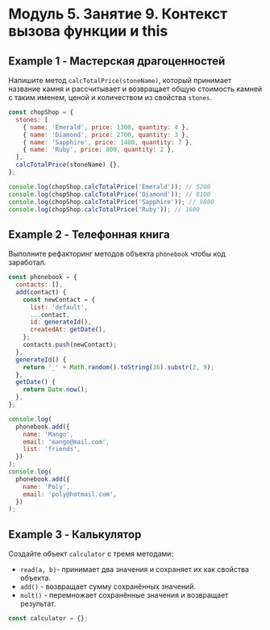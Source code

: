 # Модуль 5. Занятие 9. Контекст вызова функции и this

## Example 1 - Мастерская драгоценностей

Напишите метод `calcTotalPrice(stoneName)`, который принимает название камня и
рассчитывает и возвращает общую стоимость камней с таким именем, ценой и
количеством из свойства `stones`.

```js
const chopShop = {
  stones: [
    { name: 'Emerald', price: 1300, quantity: 4 },
    { name: 'Diamond', price: 2700, quantity: 3 },
    { name: 'Sapphire', price: 1400, quantity: 7 },
    { name: 'Ruby', price: 800, quantity: 2 },
  ],
  calcTotalPrice(stoneName) {},
};

console.log(chopShop.calcTotalPrice('Emerald')); // 5200
console.log(chopShop.calcTotalPrice('Diamond')); // 8100
console.log(chopShop.calcTotalPrice('Sapphire')); // 9800
console.log(chopShop.calcTotalPrice('Ruby')); // 1600
```

## Example 2 - Телефонная книга

Выполните рефакторинг методов объекта `phonebook` чтобы код заработал.

```js
const phonebook = {
  contacts: [],
  add(contact) {
    const newContact = {
      list: 'default',
      ...contact,
      id: generateId(),
      createdAt: getDate(),
    };
    contacts.push(newContact);
  },
  generateId() {
    return '_' + Math.random().toString(36).substr(2, 9);
  },
  getDate() {
    return Date.now();
  },
};

console.log(
  phonebook.add({
    name: 'Mango',
    email: 'mango@mail.com',
    list: 'friends',
  })
);
console.log(
  phonebook.add({
    name: 'Poly',
    email: 'poly@hotmail.com',
  })
);
```

## Example 3 - Калькулятор

Создайте объект `calculator` с тремя методами:

- `read(a, b)`- принимает два значения и сохраняет их как свойства объекта.
- `add()` - возвращает сумму сохранённых значений.
- `mult()` - перемножает сохранённые значения и возвращает результат.

```js
const calculator = {};
```
